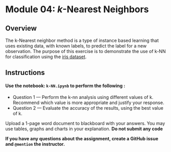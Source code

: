 # Module 04: *k*-Nearest Neighbors

## Overview
The k-Nearest neighbor method is a type of instance based learning that uses existing data, with known labels, to predict the label for a new observation. The purpose of this exercise is to demonstrate the use of k-NN for classification using the [iris dataset](https://en.wikipedia.org/wiki/Iris_flower_data_set). 


## Instructions

#### Use the notebook: `k-NN.ipynb` to perform the following :
- Question 1 — Perform the k-nn analysis using different values of k. Recommend which value is more appropriate and justify your response.
- Question 2 — Evaluate the accuracy of the results, using the best value of k.

Upload a 1-page word document to blackboard with your answers. You may use tables, graphs and charts in your explanation. **Do not submit any code**

**If you have any questions about the assignment, create a GitHub issue and `@mention` the instructor.**
